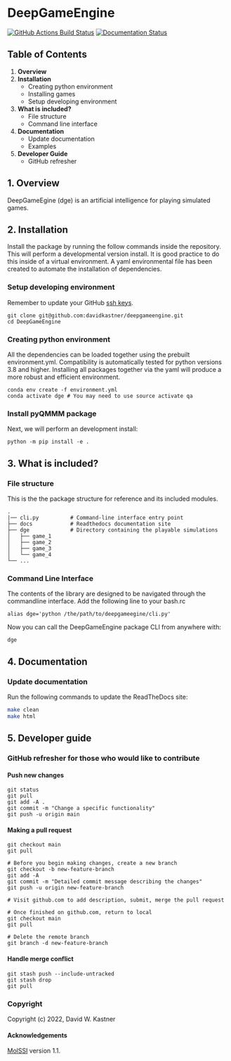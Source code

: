 DeepGameEngine
==============================
[//]: # (Badges)
[![GitHub Actions Build Status](https://github.com/davidkastner/deepgameengine/workflows/CI/badge.svg)](https://github.com/davidkastner/deepgameengine/actions?query=workflow%3ACI)
[![Documentation Status](https://readthedocs.org/projects/deepgameengine/badge/?version=latest)](https://deepgameengine.readthedocs.io/en/latest/?badge=latest)



## Table of Contents
1. **Overview**
2. **Installation**
    * Creating python environment
    * Installing games
    * Setup developing environment
3. **What is included?**
    * File structure
    * Command line interface
4. **Documentation**
    * Update documentation
    * Examples
5. **Developer Guide**
    * GitHub refresher


## 1. Overview
DeepGameEgine (dge) is an artificial intelligence for playing simulated games.

## 2. Installation
Install the package by running the follow commands inside the repository.
This will perform a developmental version install.
It is good practice to do this inside of a virtual environment.
A yaml environmental file has been created to automate the installation of dependencies.

### Setup developing environment
Remember to update your GitHub [ssh keys](https://docs.github.com/en/authentication/connecting-to-github-with-ssh/adding-a-new-ssh-key-to-your-github-account).

```
git clone git@github.com:davidkastner/deepgameengine.git
cd DeepGameEngine
```


### Creating python environment
All the dependencies can be loaded together using the prebuilt environment.yml.
Compatibility is automatically tested for python versions 3.8 and higher.
Installing all packages together via the yaml will produce a more robust and efficient environment.

```
conda env create -f environment.yml
conda activate dge # You may need to use source activate qa
```

### Install pyQMMM package
Next, we will perform an development install:

```
python -m pip install -e .
```

## 3. What is included?
### File structure
This is the the package structure for reference and its included modules.

```
.
|── cli.py          # Command-line interface entry point
├── docs            # Readthedocs documentation site
├── dge             # Directory containing the playable simulations
│   ├── game_1
│   ├── game_2
│   ├── game_3
│   └── game_4
└── ...
```

### Command Line Interface
The contents of the library are designed to be navigated through the commandline interface.
Add the following line to your bash.rc

```
alias dge='python /the/path/to/deepgameegine/cli.py'
```

Now you can call the DeepGameEngine package CLI from anywhere with:
```
dge
```


## 4. Documentation
### Update documentation
Run the following commands to update the ReadTheDocs site:

```bash
make clean
make html
```


## 5. Developer guide
### GitHub refresher for those who would like to contribute
#### Push new changes

```
git status
git pull
git add -A .
git commit -m "Change a specific functionality"
git push -u origin main
```

#### Making a pull request
```
git checkout main
git pull

# Before you begin making changes, create a new branch
git checkout -b new-feature-branch
git add -A
git commit -m "Detailed commit message describing the changes"
git push -u origin new-feature-branch

# Visit github.com to add description, submit, merge the pull request

# Once finished on github.com, return to local
git checkout main
git pull

# Delete the remote branch
git branch -d new-feature-branch
```

#### Handle merge conflict

```
git stash push --include-untracked
git stash drop
git pull
```

### Copyright
Copyright (c) 2022, David W. Kastner


#### Acknowledgements
[MolSSI](https://github.com/molssi/cookiecutter-cms) version 1.1.
